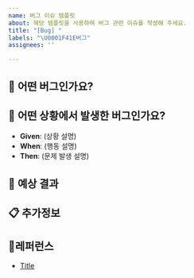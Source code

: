 ```yaml
---
name: 버그 이슈 템플릿
about: 해당 템플릿을 사용하여 버그 관련 이슈를 작성해 주세요.
title: "[Bug] "
labels: "\U0001F41E버그"
assignees: ''

---
```


## 🐞 어떤 버그인가요?
<!--- 어떤 버그인지 간결하게 설명해주세요 -->

## 📝 어떤 상황에서 발생한 버그인가요?
<!--- (가능하면) Given-When-Then 형식으로 서술해주세요 -->
- **Given**: (상황 설명)
- **When**: (행동 설명)
- **Then**: (문제 발생 설명)

## 🎯 예상 결과
<!--- 예상했던 정상적인 결과가 어떤 것이었는지 설명해주세요 -->

## 📋 추가정보
<!--- 추가적인 로그, 스크린샷, 또는 관련 정보가 있다면 첨부해주세요. -->

## 📍레퍼런스
- [Title](https://...)
